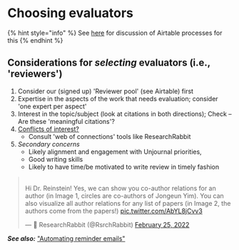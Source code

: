 # Choosing evaluators

{% hint style="info" %}
See [here](https://docs.google.com/document/d/1GdQsfXUjtAsKiYkJ8Z59MZf-ri8\_1ytEU1Tdi8uWaV8/edit#heading=h.ymkhnxb0cfxe) for discussion of Airtable processes for this
{% endhint %}

## Considerations for _selecting_ evaluators (i.e., 'reviewers')

1. Consider our (signed up) 'Reviewer pool' (see Airtable) first
2. Expertise in the aspects of the work that needs evaluation; consider 'one expert per aspect'
3. Interest in the topic/subject (look at citations in both directions); Check – Are these 'meaningful citations'?
4. [Conflicts of interest?](avoiding-coi.md)
   * Consult 'web of connections' tools like ResearchRabbit
5. _Secondary concerns_
   * Likely alignment and engagement with Unjournal priorities,
   * Good writing skills
   * Likely to have time/be motivated to write review in timely fashion

> \
> Hi Dr. Reinstein! Yes, we can show you co-author relations for an author (in Image 1, circles are co-authors of Jongeun Yim). You can also visualize all author relations for any list of papers (in Image 2, the authors come from the papers!) [pic.twitter.com/AbYL8jCvv3](https://t.co/AbYL8jCvv3)
>
> — 🐰 ResearchRabbit (@RsrchRabbit) [February 25, 2022](https://twitter.com/RsrchRabbit/status/1497005389799297026?ref\_src=twsrc%5Etfw)

_**See also:**_ ["Automating reminder emails"](../../../tech-tools-and-resources/other-tech-and-tools/#automating-reminder-response-emails)
